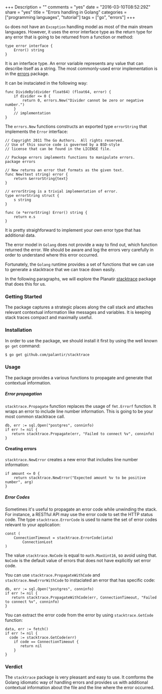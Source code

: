 +++
Description = ""
comments = "yes"
date = "2016-03-10T08:52:29Z"
share = "yes"
title = "Errors handling in Golang"
categories = ["programming languages", "tutorial"]
tags = ["go", "errors"]
+++

`Go` does not have an `Exception` handling model as most of the main stream
languages. However, it uses the error interface type as the return type for any
error that is going to be returned from a function or method:

```Golang
type error interface {
    Error() string
}
```

It is an interface type. An error variable represents any value
that can describe itself as a string. The most commonly-used error
implementation is in the [errors](https://golang.org/pkg/errors/) package.

It can be instaciated in the following way:

```Golang
func DivideBy(divider float64) (float64, error) {
    if divider <= 0 {
        return 0, errors.New("Divider cannot be zero or negative number.")
    }
    // implementation
}
```

The `errors.New` functions constructs an exported type `errorString` that
implements the `Error` interface:

```Golang
// Copyright 2011 The Go Authors.  All rights reserved.
// Use of this source code is governed by a BSD-style
// license that can be found in the LICENSE file.

// Package errors implements functions to manipulate errors.
package errors

// New returns an error that formats as the given text.
func New(text string) error {
	return &errorString{text}
}

// errorString is a trivial implementation of error.
type errorString struct {
	s string
}

func (e *errorString) Error() string {
	return e.s
}
```

It is pretty straighforward to implement your own error type that has additional
data.

The error model in `Golang` does not provide a way to find out, which function
returned the error. We should be aware and log the errors very carefully in
order to understand where this error occurred.

Fortunately, the `Golang` runtime provides a set of functions that we can use to
generate a stacktrace that we can trace down easily.

In the following paragraphs, we will explore the Planatir
[stacktrace](https://github.com/palantir/stacktrace) package that does this for
us.

### Getting Started

The package captures a strategic places along the call stack and attaches relevant
contextual information like messages and variables. It is keeping stack traces
compact and maximally useful.

### Installation

In order to use the package, we should install it first by using the well known
`go get` command:

```Bash
$ go get github.com/palantir/stacktrace
```

### Usage

The package provides a various functions to propagate and generate that
contextual information.

##### Error propagation

`stacktrace.Propagate` function replaces the usage of `fmt.Errorf` function. It
wraps an error to include line number information. This is going to be your
most common stacktrace call.

```Golang
db, err := sql.Open("postgres", conninfo)
if err != nil {
   return stacktrace.Propagate(err, "Failed to connect %v", conninfo)
}
```

#### Creating errors

`stacktrace.NewError` creates a new error that includes line number information:

```Golang
if amount <= 0 {
    return stacktrace.NewError("Expected amount %v to be positive number", arg)
}
```

##### Error Codes

Sometimes it's useful to propagate an error code while unwinding the
stack. For instance, a RESTful API may use the error code to set the HTTP status
code. The type `stacktrace.ErrorCode` is used to name the set of error codes
relevant to your application:

```Golang
const (
    ConnectionTimeout = stacktrace.ErrorCode(iota)
		ConnectionLost
)
```

The value `stacktrace.NoCode` is equal to `math.MaxUint16`, so avoid using
that. `NoCode` is the default value of errors that does not have explicitly set
error code.

You can use `stacktrace.PropagateWithCode` and `stacktrace.NewErrorWithCode` to
instaciated an error that has specific code:

```Golang
db, err := sql.Open("postgres", conninfo)
if err != nil {
   return stacktrace.PropagateWithCode(err, ConnectionTimeout, "Failed to connect %v", conninfo)
}
```

You can extract the error code from the error by using `stacktrace.GetCode`
function:

```Golang
data, err := fetch()
if err != nil {
  code := stacktrace.GetCode(err)
	if code == ConnectionTimeout {
	   return nil
	}
}
```

### Verdict

The `stacktrace` package is very pleasant and easy to use. It comforms the Golang
idiomatic way of handling errors and provides us with additional contextual information
about the file and the line where the error occurred.
